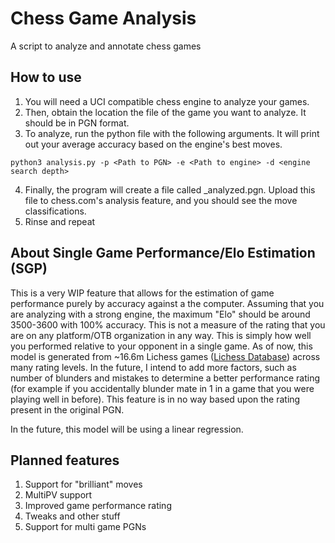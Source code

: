 # Chess Game Analysis
A script to analyze and annotate chess games

## How to use
1. You will need a UCI compatible chess engine to analyze your games.
2. Then, obtain the location the file of the game you want to analyze. It should be in PGN format. 
3. To analyze, run the python file with the following arguments. It will print out your average accuracy based on the engine's best moves.
```
python3 analysis.py -p <Path to PGN> -e <Path to engine> -d <engine search depth>
```
4. Finally, the program will create a file called <game>_analyzed.pgn. Upload this file to chess.com's analysis feature, and you should see the move classifications.
5. Rinse and repeat

## About Single Game Performance/Elo Estimation (SGP)
This is a very WIP feature that allows for the estimation of game performance purely by accuracy against a the computer.
Assuming that you are analyzing with a strong engine, the maximum "Elo" should be around 3500-3600 with 100% accuracy.
This is not a measure of the rating that you are on any platform/OTB organization in any way. This is simply how well you performed relative to your opponent in a single game.
As of now, this model is generated from ~16.6m Lichess games ([Lichess Database](https://database.lichess.org)) across many rating levels. In the future, I intend to add more factors, such as number of blunders and mistakes to determine a better performance rating (for example if you accidentally blunder mate in 1 in a game that you were playing well in before).
This feature is in no way based upon the rating present in the original PGN. 

In the future, this model will be using a linear regression.

## Planned features
1. Support for "brilliant" moves
2. MultiPV support
3. Improved game performance rating
4. Tweaks and other stuff
5. Support for multi game PGNs
